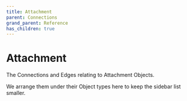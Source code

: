 ```yaml
---
title: Attachment
parent: Connections
grand_parent: Reference
has_children: true
---
```


# Attachment

The Connections and Edges relating to Attachment Objects.

We arrange them under their Object types here to keep the sidebar list smaller.

